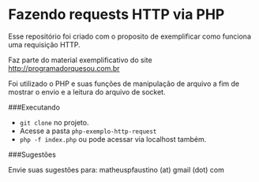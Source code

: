 # Fazendo requests HTTP via PHP

Esse repositório foi criado com o proposito de exemplificar como funciona uma requisição HTTP.

Faz parte do material exemplificativo do site http://programadorquesou.com.br

Foi utilizado o PHP e suas funções de manipulação de arquivo a fim de mostrar o envio e a leitura do arquivo de socket.

###Executando

* `git clone` no projeto. 
* Acesse a pasta `php-exemplo-http-request`
* `php -f index.php` ou pode acessar via localhost também.

###Sugestões

Envie suas sugestões para: matheuspfaustino (at) gmail (dot) com
